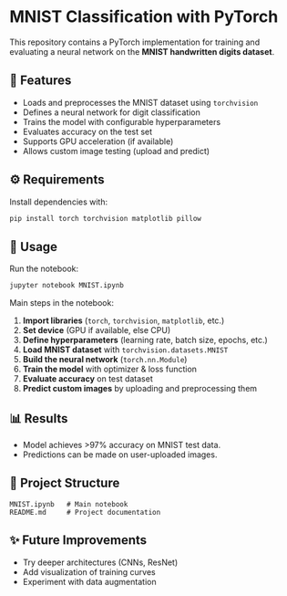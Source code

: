 # MNIST Classification with PyTorch

This repository contains a PyTorch implementation for training and evaluating a neural network on the **MNIST handwritten digits dataset**.

## 📌 Features

* Loads and preprocesses the MNIST dataset using `torchvision`
* Defines a neural network for digit classification
* Trains the model with configurable hyperparameters
* Evaluates accuracy on the test set
* Supports GPU acceleration (if available)
* Allows custom image testing (upload and predict)

## ⚙️ Requirements

Install dependencies with:

```bash
pip install torch torchvision matplotlib pillow
```

## 🚀 Usage

Run the notebook:

```bash
jupyter notebook MNIST.ipynb
```

Main steps in the notebook:

1. **Import libraries** (`torch`, `torchvision`, `matplotlib`, etc.)
2. **Set device** (GPU if available, else CPU)
3. **Define hyperparameters** (learning rate, batch size, epochs, etc.)
4. **Load MNIST dataset** with `torchvision.datasets.MNIST`
5. **Build the neural network** (`torch.nn.Module`)
6. **Train the model** with optimizer & loss function
7. **Evaluate accuracy** on test dataset
8. **Predict custom images** by uploading and preprocessing them

## 📊 Results

* Model achieves >97% accuracy on MNIST test data.
* Predictions can be made on user-uploaded images.

## 📂 Project Structure

```
MNIST.ipynb   # Main notebook
README.md     # Project documentation
```

## ✨ Future Improvements

* Try deeper architectures (CNNs, ResNet)
* Add visualization of training curves
* Experiment with data augmentation
